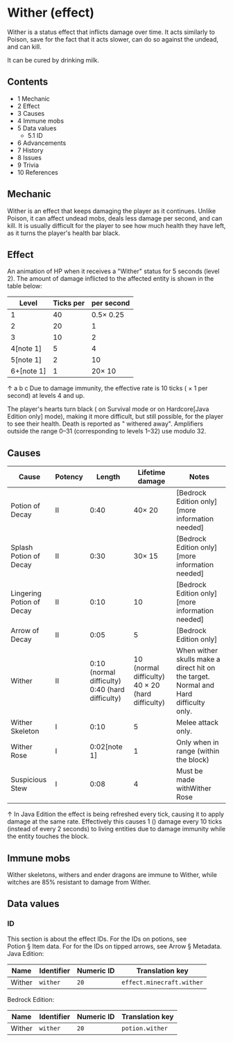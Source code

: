 # Wither (effect)
Wither is a status effect that inflicts damage over time. It acts similarly to Poison, save for the fact that it acts slower, can do so against the undead, and can kill.

It can be cured by drinking milk.

## Contents
- 1 Mechanic
- 2 Effect
- 3 Causes
- 4 Immune mobs
- 5 Data values
	- 5.1 ID
- 6 Advancements
- 7 History
- 8 Issues
- 9 Trivia
- 10 References

## Mechanic
Wither is an effect that keeps damaging the player as it continues. Unlike Poison, it can affect undead mobs, deals less damage per second, and can kill. It is usually difficult for the player to see how much health they have left, as it turns the player's health bar black.

## Effect
An animation of HP when it receives a "Wither" status for 5 seconds (level 2).
The amount of damage inflicted to the affected entity is shown in the table below:

| Level      | Ticks per | per second |
|------------|-----------|------------|
| 1          | 40        | 0.5× 0.25  |
| 2          | 20        | 1          |
| 3          | 10        | 2          |
| 4[note 1]  | 5         | 4          |
| 5[note 1]  | 2         | 10         |
| 6+[note 1] | 1         | 20× 10     |


↑ a b c Due to damage immunity, the effective rate is 10 ticks ( × 1 per second) at levels 4 and up.


The player's hearts turn black ( on Survival mode or  on Hardcore‌[Java Edition  only] mode), making it more difficult, but still possible, for the player to see their health. Death is reported as "<player> withered away".
Amplifiers outside the range 0–31 (corresponding to levels 1–32) use modulo 32.

## Causes
| Cause                     | Potency | Length                                          | Lifetime damage                                  | Notes                                                                                |
|---------------------------|---------|-------------------------------------------------|--------------------------------------------------|--------------------------------------------------------------------------------------|
| Potion of Decay           | II      | 0:40                                            | 40× 20                                           | ‌[Bedrock Edition  only][more information needed]                                    |
| Splash Potion of Decay    | II      | 0:30                                            | 30× 15                                           | ‌[Bedrock Edition  only][more information needed]                                    |
| Lingering Potion of Decay | II      | 0:10                                            | 10                                               | ‌[Bedrock Edition  only][more information needed]                                    |
| Arrow of Decay            | II      | 0:05                                            | 5                                                | ‌[Bedrock Edition  only]                                                             |
| Wither                    | II      | 0:10 (normal difficulty) 0:40 (hard difficulty) | 10 (normal difficulty) 40 × 20 (hard difficulty) | When wither skulls make a direct hit on the target. Normal and Hard difficulty only. |
| Wither Skeleton           | I       | 0:10                                            | 5                                                | Melee attack only.                                                                   |
| Wither Rose               | I       | 0:02[note 1]                                    | 1                                                | Only when in range (within the block)                                                |
| Suspicious Stew           | I       | 0:08                                            | 4                                                | Must be made withWither Rose                                                         |


↑ In Java Edition the effect is being refreshed every tick, causing it to apply damage at the same rate. Effectively this causes 1 () damage every 10 ticks (instead of every 2 seconds) to living entities due to damage immunity while the entity touches the block.


## Immune mobs
Wither skeletons, withers and ender dragons are immune to Wither, while witches are 85% resistant to damage from Wither.

## Data values
### ID
This section is about the effect IDs.  For the IDs on potions, see Potion § Item data.  For for the IDs on tipped arrows, see Arrow § Metadata.
Java Edition:

| Name   | Identifier | Numeric ID | Translation key           |
|--------|------------|------------|---------------------------|
| Wither | `wither`   | `20`       | `effect.minecraft.wither` |

Bedrock Edition:

| Name   | Identifier | Numeric ID | Translation key |
|--------|------------|------------|-----------------|
| Wither | `wither`   | `20`       | `potion.wither` |

